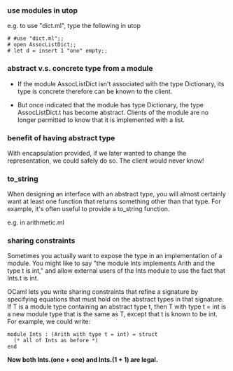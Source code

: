 ### use modules in utop
e.g. to use "dict.ml", type the following in utop
```
# #use "dict.ml";;
# open AssocListDict;;
# let d = insert 1 "one" empty;;
```

### abstract v.s. concrete type from a module
* If the module AssocListDict isn't associated with the type Dictionary, its type is concrete therefore can be known to the client. 

* But once indicated that the module has type Dictionary, the type AssocListDict.t has become abstract. Clients of the module are no longer permitted to know that it is implemented with a list.

### benefit of having abstract type
With encapsulation provided, if we later wanted to change the representation, we could safely do so. The client would never know!

### to_string
When designing an interface with an abstract type, you will almost certainly want at least one function that returns something other than that type. For example, it's often useful to provide a to_string function.

e.g. in arithmetic.ml

### sharing constraints
Sometimes you actually want to expose the type in an implementation of a module. You might like to say "the module Ints implements Arith and the type t is int," and allow external users of the Ints module to use the fact that Ints.t is int.

OCaml lets you write sharing constraints that refine a signature by specifying equations that must hold on the abstract types in that signature. If T is a module type containing an abstract type t, then T with type t = int is a new module type that is the same as T, except that t is known to be int. For example, we could write:
```
module Ints : (Arith with type t = int) = struct
  (* all of Ints as before *)
end
```
**Now both Ints.(one + one) and Ints.(1 + 1) are legal.**